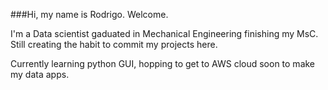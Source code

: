 ###Hi, my name is Rodrigo. Welcome.

I'm a Data scientist gaduated in Mechanical Engineering finishing my MsC.
Still creating the habit to commit my projects here.

Currently learning python GUI, hopping to get to AWS cloud soon to make my data apps. 

<!--
**rodrigossilveira/rodrigossilveira** is a ✨ _special_ ✨ repository because its `README.md` (this file) appears on your GitHub profile.

Here are some ideas to get you started:

- 🔭 I’m currently working on ...
- 🌱 I’m currently learning ...
- 👯 I’m looking to collaborate on ...
- 🤔 I’m looking for help with ...
- 💬 Ask me about ...
- 📫 How to reach me: ...
- 😄 Pronouns: ...
- ⚡ Fun fact: ...
-->
